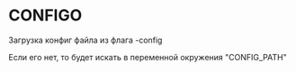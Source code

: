 # CONFIGO

Загрузка конфиг файла из флага -config

Если его нет, то будет искать в переменной окружения "CONFIG_PATH"
